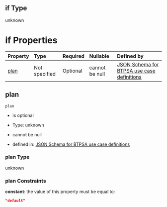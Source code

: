## if Type

unknown

# if Properties

| Property      | Type          | Required | Nullable       | Defined by                                                                                                                                                                                                                                  |
| :------------ | :------------ | :------- | :------------- | :------------------------------------------------------------------------------------------------------------------------------------------------------------------------------------------------------------------------------------------ |
| [plan](#plan) | Not specified | Optional | cannot be null | [JSON Schema for BTPSA use case definitions](btpsa-usecase-properties-services-items-allof-2-then-allof-47-then-allof-0-if-properties-plan.md "undefined#/properties/services/items/allOf/2/then/allOf/47/then/allOf/0/if/properties/plan") |

## plan



`plan`

*   is optional

*   Type: unknown

*   cannot be null

*   defined in: [JSON Schema for BTPSA use case definitions](btpsa-usecase-properties-services-items-allof-2-then-allof-47-then-allof-0-if-properties-plan.md "undefined#/properties/services/items/allOf/2/then/allOf/47/then/allOf/0/if/properties/plan")

### plan Type

unknown

### plan Constraints

**constant**: the value of this property must be equal to:

```json
"default"
```
